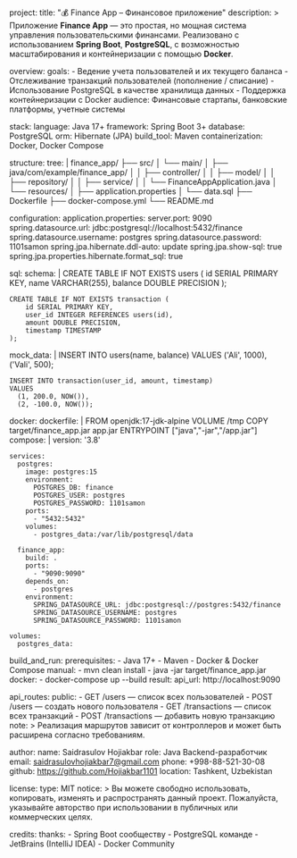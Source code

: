 project:
  title: "💰 Finance App – Финансовое приложение"
  description: >
    Приложение **Finance App** — это простая, но мощная система управления пользовательскими финансами.
    Реализовано с использованием **Spring Boot**, **PostgreSQL**, с возможностью масштабирования и контейнеризации с помощью **Docker**.

overview:
  goals:
    - Ведение учета пользователей и их текущего баланса
    - Отслеживание транзакций пользователей (пополнение / списание)
    - Использование PostgreSQL в качестве хранилища данных
    - Поддержка контейнеризации с Docker
  audience: Финансовые стартапы, банковские платформы, учетные системы

stack:
  language: Java 17+
  framework: Spring Boot 3+
  database: PostgreSQL
  orm: Hibernate (JPA)
  build_tool: Maven
  containerization: Docker, Docker Compose

structure:
  tree: |
    finance_app/
    ├── src/
    │   └── main/
    │       ├── java/com/example/finance_app/
    │       │   ├── controller/
    │       │   ├── model/
    │       │   ├── repository/
    │       │   ├── service/
    │       │   └── FinanceAppApplication.java
    │       └── resources/
    │           ├── application.properties
    │           └── data.sql
    ├── Dockerfile
    ├── docker-compose.yml
    └── README.md

configuration:
  application.properties:
    server.port: 9090
    spring.datasource.url: jdbc:postgresql://localhost:5432/finance
    spring.datasource.username: postgres
    spring.datasource.password: 1101samon
    spring.jpa.hibernate.ddl-auto: update
    spring.jpa.show-sql: true
    spring.jpa.properties.hibernate.format_sql: true

sql:
  schema: |
    CREATE TABLE IF NOT EXISTS users (
        id SERIAL PRIMARY KEY,
        name VARCHAR(255),
        balance DOUBLE PRECISION
    );

    CREATE TABLE IF NOT EXISTS transaction (
        id SERIAL PRIMARY KEY,
        user_id INTEGER REFERENCES users(id),
        amount DOUBLE PRECISION,
        timestamp TIMESTAMP
    );
  mock_data: |
    INSERT INTO users(name, balance) VALUES ('Ali', 1000), ('Vali', 500);

    INSERT INTO transaction(user_id, amount, timestamp)
    VALUES 
      (1, 200.0, NOW()),
      (2, -100.0, NOW());

docker:
  dockerfile: |
    FROM openjdk:17-jdk-alpine
    VOLUME /tmp
    COPY target/finance_app.jar app.jar
    ENTRYPOINT ["java","-jar","/app.jar"]
  compose: |
    version: '3.8'

    services:
      postgres:
        image: postgres:15
        environment:
          POSTGRES_DB: finance
          POSTGRES_USER: postgres
          POSTGRES_PASSWORD: 1101samon
        ports:
          - "5432:5432"
        volumes:
          - postgres_data:/var/lib/postgresql/data

      finance_app:
        build: .
        ports:
          - "9090:9090"
        depends_on:
          - postgres
        environment:
          SPRING_DATASOURCE_URL: jdbc:postgresql://postgres:5432/finance
          SPRING_DATASOURCE_USERNAME: postgres
          SPRING_DATASOURCE_PASSWORD: 1101samon

    volumes:
      postgres_data:

build_and_run:
  prerequisites:
    - Java 17+
    - Maven
    - Docker & Docker Compose
  manual:
    - mvn clean install
    - java -jar target/finance_app.jar
  docker:
    - docker-compose up --build
  result:
    api_url: http://localhost:9090

api_routes:
  public:
    - GET /users — список всех пользователей
    - POST /users — создать нового пользователя
    - GET /transactions — список всех транзакций
    - POST /transactions — добавить новую транзакцию
  note: >
    Реализация маршрутов зависит от контроллеров и может быть расширена согласно требованиям.

author:
  name: Saidrasulov Hojiakbar
  role: Java Backend-разработчик
  email: saidrasulovhojiakbar7@gmail.com
  phone: +998-88-521-30-08
  github: https://github.com/Hojiakbar1101
  location: Tashkent, Uzbekistan

license:
  type: MIT
  notice: >
    Вы можете свободно использовать, копировать, изменять и распространять данный проект.
    Пожалуйста, указывайте авторство при использовании в публичных или коммерческих целях.

credits:
  thanks:
    - Spring Boot сообществу
    - PostgreSQL команде
    - JetBrains (IntelliJ IDEA)
    - Docker Community
